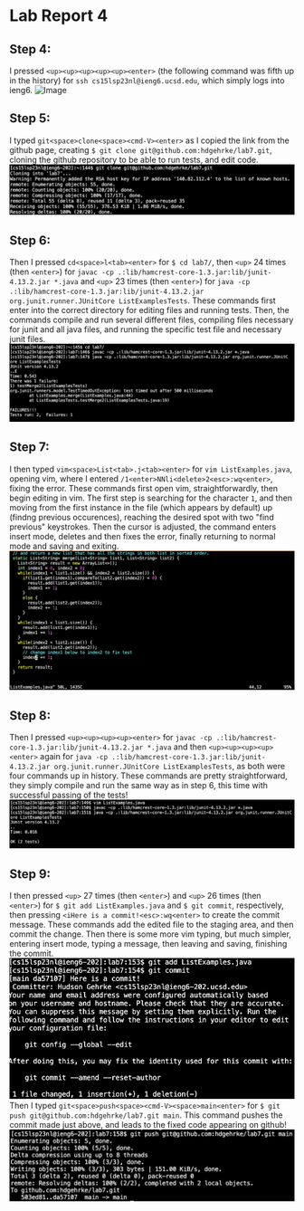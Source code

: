 # Lab Report 4
## Step 4:
I pressed `<up><up><up><up><up><enter>` (the following command was fifth up in the history) for
`ssh cs15lsp23nl@ieng6.ucsd.edu`, which simply logs into ieng6.
![Image](https://hdgehrke.github.io/cse15l-lab-reports/Screen%20Shot%202023-05-22%20at%2020.02.33.png)
## Step 5:
I typed `git<space>clone<space><cmd-V><enter>` as I copied the link from the github page, creating
`$ git clone git@github.com:hdgehrke/lab7.git`, cloning the github repository to be able to run tests, and edit code. 
![Image](https://raw.githubusercontent.com/hdgehrke/cse15l-lab-reports/main/Screen%20Shot%202023-05-22%20at%2021.43.43.png)
## Step 6:
Then I pressed `cd<space>l<tab><enter>` for `$ cd lab7/`, then `<up>` 24 times (then `<enter>`) for `javac -cp .:lib/hamcrest-core-1.3.jar:lib/junit-4.13.2.jar *.java` 
and `<up>` 23 times (then `<enter>`) for `java -cp .:lib/hamcrest-core-1.3.jar:lib/junit-4.13.2.jar org.junit.runner.JUnitCore ListExamplesTests`.
These commands first enter into the correct directory for editing files and running tests. Then, the commands compile and run several different files, 
compiling files necessary for junit and all java files, and running the specific test file and necessary junit files.
![Image](https://raw.githubusercontent.com/hdgehrke/cse15l-lab-reports/main/Screen%20Shot%202023-05-22%20at%2021.48.45.png)
## Step 7:
I then typed `vim<space>List<tab>.j<tab><enter>` for `vim ListExamples.java`, opening vim, where I entered
`/1<enter>NNli<delete>2<esc>:wq<enter>`, fixing the error.
These commands first open vim, straightforwardly, then begin editing in vim. The first step is searching for the character `1`, and then moving from the 
first instance in the file (which appears by default) up (findng previous occurences), reaching the desired spot with two "find previous" keystrokes. 
Then the cursor is adjusted, the command enters insert mode, deletes and then fixes the error, finally returning to normal mode and saving and exiting.
![Image](https://raw.githubusercontent.com/hdgehrke/cse15l-lab-reports/main/Screen%20Shot%202023-05-22%20at%2021.59.49.png)
## Step 8:
Then I pressed `<up><up><up><up><enter>` for `javac -cp .:lib/hamcrest-core-1.3.jar:lib/junit-4.13.2.jar *.java` 
and then `<up><up><up><up><enter>` again for `java -cp .:lib/hamcrest-core-1.3.jar:lib/junit-4.13.2.jar org.junit.runner.JUnitCore ListExamplesTests`,
as both were four commands up in history.
These commands are pretty straightforward, they simply compile and run the same way as in step 6, this time with successful passing of the tests!
![Image](https://raw.githubusercontent.com/hdgehrke/cse15l-lab-reports/main/Screen%20Shot%202023-05-22%20at%2021.57.43.png)
## Step 9:
I then pressed `<up>` 27 times (then `<enter>`) and `<up>` 26 times (then `<enter>`) for `$ git add ListExamples.java` and `$ git commit`, 
respectively, then pressing `<iHere is a commit!<esc>:wq<enter>` to create the commit message.
These commands add the edited file to the staging area, and then commit the change. Then there is some more vim typing, but much simpler, entering
insert mode, typing a message, then leaving and saving, finishing the commit.
![Image](https://raw.githubusercontent.com/hdgehrke/cse15l-lab-reports/main/Screen%20Shot%202023-05-22%20at%2022.11.54.png)
Then I typed `git<space>push<space><cmd-V><space>main<enter>` for `$ git push git@github.com:hdgehrke/lab7.git main`.
This command pushes the commit made just above, and leads to the fixed code appearing on github!
![Image](https://raw.githubusercontent.com/hdgehrke/cse15l-lab-reports/main/Screen%20Shot%202023-05-22%20at%2022.12.13.png)
